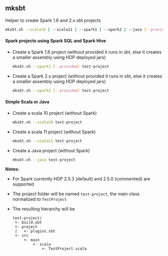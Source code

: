 ## mksbt
Helper to create Spark 1.6 and 2.x sbt projects

```bash
mksbt.sh --scala10 | --scala11 | --spark1 | --spark2 | --java [--provided] project-name
```

#### Spark projects using Spark SQL and Spark Hive

- Create a Spark 1.6 project (without provided it runs in sbt, else it creates a smaller assembly using HDP deployed jars)

	```bash
	mksbt.sh --spark1 [--provided] test-project 
	```

- Create a Spark 2.x project (without provided it runs in sbt, else it creates a smaller assembly using HDP deployed jars)

	```bash
	mksbt.sh --spark2 [--provided] test-project
	```

#### Simple Scala or Java

- Create a scala 10 project (without Spark)

	```bash
	mksbt.sh --scala10 test-project
	```

- Create a scala 11 project (without Spark)
	
	```bash
	mksbt.sh --scala11 test-project 
	```

- Create a Java project (without Spark)

	```bash
	mksbt.sh --java test-project
	```


**Notes:** 

- For Spark currently HDP 2.5.3 (default) and 2.5.0 (commented) are supported 
- The project folder will be named `test-project`, the main class normalized to `TestProject`
- The resulting hierarchy will be

	```text
	test-project/
	 +- build.sbt
	 +- project
	 |   +- plugins.sbt
	 +- src
	     +- main
	         +- scala
	             +- TestProject.scala
	```
